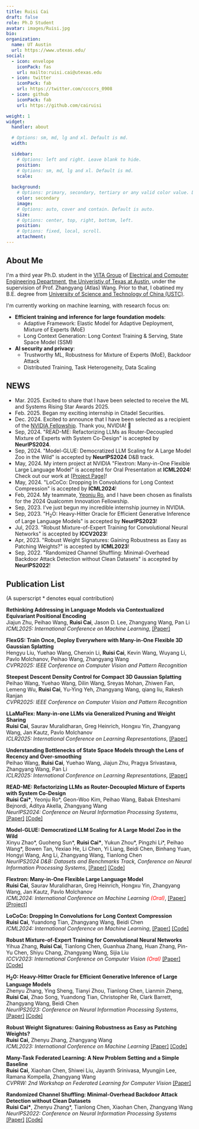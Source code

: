 ```yaml
---
title: Ruisi Cai
draft: false
role: Ph.D Student
avatar: images/Ruisi.jpg
bio: 
organization:
  name: UT Austin
  url: https://www.utexas.edu/
social:
  - icon: envelope
    iconPack: fas
    url: mailto:ruisi.cai@utexas.edu
  - icon: twitter
    iconPack: fab
    url: https://twitter.com/ccccrs_0908
  - icon: github
    iconPack: fab
    url: https://github.com/cairuisi

weight: 1
widget:
  handler: about

  # Options: sm, md, lg and xl. Default is md.
  width:

  sidebar:
    # Options: left and right. Leave blank to hide.
    position:
    # Options: sm, md, lg and xl. Default is md.
    scale:
  
  background:
    # Options: primary, secondary, tertiary or any valid color value. Default is primary.
    color: secondary
    image:
    # Options: auto, cover and contain. Default is auto.
    size:
    # Options: center, top, right, bottom, left.
    position:
    # Options: fixed, local, scroll.
    attachment: 
---
```


## About Me

I'm a third year Ph.D. student in the [VITA Group](https://vita-group.github.io/) of [Electrical and Computer Engineering Department](https://www.ece.utexas.edu/), [the Univeristiy of Texas at Austin](https://www.utexas.edu/), under the supervision of Prof. Zhangyang (Atlas) Wang. Prior to that, I obatined my B.E. degree from [University of Science and Technology of China (USTC)](http://en.ustc.edu.cn/).

I'm currently working on machine learning, with research focus on: 
* **Efficient training and inference for large foundation models**: 
  - Adaptive Framework: Elastic Model for Adaptive Deployment, Mixture of Experts (MoE)
  - Long Context Generation: Long Context Training \& Serving, State Space Model (SSM)
* **AI security and privacy**: 
  - Trustworthy ML, Robustness for Mixture of Experts (MoE), Backdoor Attack
  - Distributed Training, Task Heterogeneity, Data Scaling

## NEWS
* Mar. 2025. Excited to share that I have been selected to receive the ML and Systems Rising Star Awards 2025.
* Feb. 2025. Began my exciting internship in Citadel Securities.
* Dec. 2024. Excited to announce that I have been selected as a recipient of the [NVIDIA Fellowship](https://blogs.nvidia.com/blog/graduate-fellowship-recipients-2025-2026/). Thank you, NVIDIA! 💚
* Sep, 2024. "READ-ME: Refactorizing LLMs as Router-Decoupled Mixture of Experts with System Co-Design" is accepted by  **NeurIPS2024**. 
* Sep, 2024. "Model-GLUE: Democratized LLM Scaling for A Large Model Zoo in the Wild" is accepted by  **NeurIPS2024** D&B track.
* May, 2024. My intern project at NVIDIA "Flextron: Many-in-One Flexible Large Language Model" is accepted for Oral Presentation at **ICML2024**! Check out our work at [\[Project Page\]](https://cairuisi.github.io/Flextron/)!
* May, 2024. "LoCoCo: Dropping In Convolutions for Long Context Compression" is accepted by **ICML2024**!
* Feb, 2024. My teammate, [Yeonju Ro](https://sites.google.com/view/hey-yeonju), and I have been chosen as finalists for the 2024 Qualcomm Innovation Fellowship.
* Sep, 2023. I've just begun my incredible internship journey in NVIDIA.
* Sep, 2023. "$\mathrm{H_2O}$: Heavy-Hitter Oracle for Efficient Generative Inference of Large Language Models" is accepted by **NeurIPS2023**!
* Jul, 2023. "Robust Mixture-of-Expert Training for Convolutional Neural Networks" is accepted by **ICCV2023**!
* Apr, 2023. "Robust Weight Signatures: Gaining Robustness as Easy as Patching Weights?" is accepted by **ICML2023**!
* Sep, 2022. "Randomized Channel Shuffling: Minimal-Overhead Backdoor Attack Detection without Clean Datasets" is accepted by **NeurIPS2022**!

## Publication List
(A superscript * denotes equal contribution)

**Rethinking Addressing in Language Models via Contextualized Equivariant Positional Encoding**  
Jiajun Zhu, Peihao Wang, **Ruisi Cai**, Jason D. Lee, Zhangyang Wang, Pan Li  
*ICML2025: International Conference on Machine Learning*, [\[Paper\]](https://arxiv.org/pdf/2501.00712)

**FlexGS: Train Once, Deploy Everywhere with Many-in-One Flexible 3D Gaussian Splatting**  
Hengyu Liu, Yuehao Wang, Chenxin Li, **Ruisi Cai**, Kevin Wang, Wuyang Li, Pavlo Molchanov, Peihao Wang, Zhangyang Wang  
*CVPR2025: IEEE Conference on Computer Vision and Pattern Recognition*  

**Steepest Descent Density Control for Compact 3D Gaussian Splatting**  
Peihao Wang, Yuehao Wang, Dilin Wang, Sreyas Mohan, Zhiwen Fan, Lemeng Wu, **Ruisi Cai**, Yu-Ying Yeh, Zhangyang Wang, qiang liu, Rakesh Ranjan  
*CVPR2025: IEEE Conference on Computer Vision and Pattern Recognition*

**LLaMaFlex: Many-in-one LLMs via Generalized Pruning and Weight Sharing**  
**Ruisi Cai**, Saurav Muralidharan, Greg Heinrich, Hongxu Yin, Zhangyang Wang, Jan Kautz, Pavlo Molchanov  
*ICLR2025: International Conference on Learning Representations*, [\[Paper\]](https://openreview.net/pdf?id=AyC4uxx2HW) 

**Understanding Bottlenecks of State Space Models through the Lens of Recency and Over-smoothing**  
Peihao Wang, **Ruisi Cai**, Yuehao Wang, Jiajun Zhu, Pragya Srivastava, Zhangyang Wang, Pan Li  
*ICLR2025: International Conference on Learning Representations*, [\[Paper\]](https://arxiv.org/pdf/2501.00658)

**READ-ME: Refactorizing LLMs as Router-Decoupled Mixture of Experts with System Co-Design**    
**Ruisi Cai\***, Yeonju Ro\*, Geon-Woo Kim, Peihao Wang, Babak Ehteshami Bejnordi, Aditya Akella, Zhangyang Wang  
*NeurIPS2024: Conference on Neural Information Processing Systems*, [\[Paper\]](https://arxiv.org/pdf/2410.19123) [\[Code\]](https://github.com/VITA-Group/READ-ME) 

**Model-GLUE: Democratized LLM Scaling for A Large Model Zoo in the Wild**   
Xinyu Zhao\*, Guoheng Sun\*, **Ruisi Cai\***, Yukun Zhou\*, Pingzhi Li\*, Peihao Wang\*, Bowen Tan, Yexiao He, Li Chen, Yi Liang, Beidi Chen, Binhang Yuan, Hongyi Wang, Ang Li, Zhangyang Wang, Tianlong Chen  
*NeurIPS2024 D&B: Datasets and Benchmarks Track, Conference on Neural Information Processing Systems*, [\[Paper\]](https://arxiv.org/pdf/2410.05357) [\[Code\]](https://github.com/Model-GLUE/Model-GLUE)   

**Flextron: Many-in-One Flexible Large Language Model**  
**Ruisi Cai**, Saurav Muralidharan, Greg Heinrich, Hongxu Yin, Zhangyang Wang, Jan Kautz, Pavlo Molchanov  
*ICML2024: International Conference on Machine Learning <span style="color:red">(Oral)</span>*, [\[Paper\]](https://arxiv.org/pdf/2406.10260) [\[Project\]](https://cairuisi.github.io/Flextron/)

**LoCoCo: Dropping In Convolutions for Long Context Compression**  
**Ruisi Cai**, Yuandong Tian, Zhangyang Wang, Beidi Chen  
*ICML2024: International Conference on Machine Learning*, [\[Paper\]](https://arxiv.org/abs/2406.05317) [\[Code\]](https://github.com/VITA-Group/LoCoCo)

**Robust Mixture-of-Expert Training for Convolutional Neural Networks**  
Yihua Zhang, **Ruisi Cai**, Tianlong Chen, Guanhua Zhang, Huan Zhang, Pin-Yu Chen, Shiyu Chang, Zhangyang Wang, Sijia Liu  
*ICCV2023: International Conference on Computer Vision <span style="color:red">(Oral)</span>* [\[Paper\]](https://openaccess.thecvf.com/content/ICCV2023/papers/Zhang_Robust_Mixture-of-Expert_Training_for_Convolutional_Neural_Networks_ICCV_2023_paper.pdf) [\[Code\]](https://github.com/optml-group/robust-moe-cnn)

**$\mathrm{H_2O}$: Heavy-Hitter Oracle for Efficient Generative Inference of Large Language Models**   
Zhenyu Zhang, Ying Sheng, Tianyi Zhou, Tianlong Chen, Lianmin Zheng, **Ruisi Cai**, Zhao Song, Yuandong Tian, Christopher Ré, Clark Barrett, Zhangyang Wang, Beidi Chen  
*NeurIPS2023: Conference on Neural Information Processing Systems*, [\[Paper\]](https://arxiv.org/pdf/2306.14048.pdf) [\[Code\]](https://github.com/FMInference/H2O)

**Robust Weight Signatures: Gaining Robustness as Easy as Patching Weights?**  
**Ruisi Cai**, Zhenyu Zhang, Zhangyang Wang  
*ICML2023: International Conference on Machine Learning* [\[Paper\]](https://arxiv.org/pdf/2302.12480) [\[Code\]](https://github.com/VITA-Group/Robust_Weight_Signatures)

**Many-Task Federated Learning: A New Problem Setting and a Simple Baseline**  
**Ruisi Cai**, Xiaohan Chen, Shiwei Liu, Jayanth Srinivasa, Myungjin Lee, Ramana Kompella, Zhangyang Wang  
*CVPRW: 2nd Workshop on Federated Learning for Computer Vision* [\[Paper\]](https://openaccess.thecvf.com/content/CVPR2023W/FedVision/papers/Cai_Many-Task_Federated_Learning_A_New_Problem_Setting_and_a_Simple_CVPRW_2023_paper.pdf)

**Randomized Channel Shuffling: Minimal-Overhead Backdoor Attack Detection without Clean Datasets**  
**Ruisi Cai\***, Zhenyu Zhang\*, Tianlong Chen, Xiaohan Chen, Zhangyang Wang  
*NeurIPS2022: Conference on Neural Information Processing Systems* [\[Paper\]](https://proceedings.neurips.cc/paper_files/paper/2022/file/db1d5c63576587fc1d40d33a75190c71-Paper-Conference.pdf) [\[Code\]](https://github.com/VITA-Group/Random-Shuffling-BackdoorDetect)

